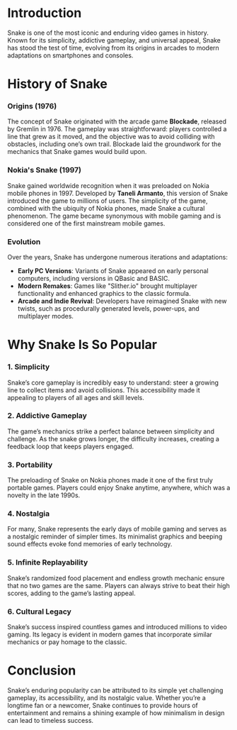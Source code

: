 # Introduction
Snake is one of the most iconic and enduring video games in history. Known for its simplicity, addictive gameplay, and universal appeal, Snake has stood the test of time, evolving from its origins in arcades to modern adaptations on smartphones and consoles.

# History of Snake

### **Origins (1976)**
The concept of Snake originated with the arcade game **Blockade**, released by Gremlin in 1976. The gameplay was straightforward: players controlled a line that grew as it moved, and the objective was to avoid colliding with obstacles, including one’s own trail. Blockade laid the groundwork for the mechanics that Snake games would build upon.

### **Nokia's Snake (1997)**
Snake gained worldwide recognition when it was preloaded on Nokia mobile phones in 1997. Developed by **Taneli Armanto**, this version of Snake introduced the game to millions of users. The simplicity of the game, combined with the ubiquity of Nokia phones, made Snake a cultural phenomenon. The game became synonymous with mobile gaming and is considered one of the first mainstream mobile games.

### **Evolution**
Over the years, Snake has undergone numerous iterations and adaptations:
- **Early PC Versions**: Variants of Snake appeared on early personal computers, including versions in QBasic and BASIC.
- **Modern Remakes**: Games like "Slither.io" brought multiplayer functionality and enhanced graphics to the classic formula.
- **Arcade and Indie Revival**: Developers have reimagined Snake with new twists, such as procedurally generated levels, power-ups, and multiplayer modes.

# Why Snake Is So Popular

### **1. Simplicity**
Snake’s core gameplay is incredibly easy to understand: steer a growing line to collect items and avoid collisions. This accessibility made it appealing to players of all ages and skill levels.

### **2. Addictive Gameplay**
The game’s mechanics strike a perfect balance between simplicity and challenge. As the snake grows longer, the difficulty increases, creating a feedback loop that keeps players engaged.

### **3. Portability**
The preloading of Snake on Nokia phones made it one of the first truly portable games. Players could enjoy Snake anytime, anywhere, which was a novelty in the late 1990s.

### **4. Nostalgia**
For many, Snake represents the early days of mobile gaming and serves as a nostalgic reminder of simpler times. Its minimalist graphics and beeping sound effects evoke fond memories of early technology.

### **5. Infinite Replayability**
Snake’s randomized food placement and endless growth mechanic ensure that no two games are the same. Players can always strive to beat their high scores, adding to the game’s lasting appeal.

### **6. Cultural Legacy**
Snake’s success inspired countless games and introduced millions to video gaming. Its legacy is evident in modern games that incorporate similar mechanics or pay homage to the classic.

# Conclusion
Snake’s enduring popularity can be attributed to its simple yet challenging gameplay, its accessibility, and its nostalgic value. Whether you’re a longtime fan or a newcomer, Snake continues to provide hours of entertainment and remains a shining example of how minimalism in design can lead to timeless success.

